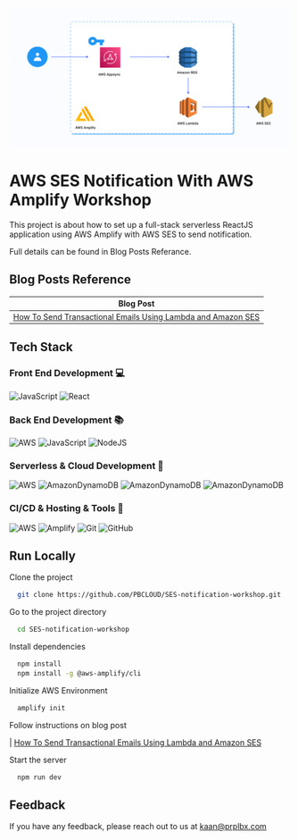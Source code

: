 ![AWS SES Notification With AWS Amplify Workshop](./src/assets/Meta-Image.png)

# AWS SES Notification With AWS Amplify Workshop

This project is about how to set up a full-stack serverless ReactJS application using AWS Amplify with AWS SES to send notification.

Full details can be found in Blog Posts Referance.

## Blog Posts Reference

| Blog Post  
| -----------------
| [How To Send Transactional Emails Using Lambda and Amazon SES](https://www.prplbx.com/resources/blog/transactional-emails-using-lambda-and-amazon-ses)

## Tech Stack

### Front End Development 💻

![JavaScript](https://img.shields.io/badge/javascript-%23323330.svg?style=for-the-badge&logo=javascript&logoColor=%23F7DF1E) ![React](https://img.shields.io/badge/react-%2320232a.svg?style=for-the-badge&logo=react&logoColor=%2361DAFB)

### Back End Development 📚

![AWS](https://img.shields.io/badge/AWS-%23FF9900.svg?style=for-the-badge&logo=amazon-aws&logoColor=white) ![JavaScript](https://img.shields.io/badge/javascript-%23323330.svg?style=for-the-badge&logo=javascript&logoColor=%23F7DF1E) ![NodeJS](https://img.shields.io/badge/node.js-6DA55F?style=for-the-badge&logo=node.js&logoColor=white)

### Serverless & Cloud Development 🚀

![AWS](https://img.shields.io/badge/AWS-%23FF9900.svg?style=for-the-badge&logo=amazon-aws&logoColor=white) ![AmazonDynamoDB](https://img.shields.io/badge/-AWS%20Amplify-blue?style=for-the-badge&logo=AWS%20Amplify&logoColor=white) ![AmazonDynamoDB](https://img.shields.io/badge/-AWS%20Lambda-informational?style=for-the-badge) ![AmazonDynamoDB](https://img.shields.io/badge/-DynamoDB-important?style=for-the-badge)

### CI/CD & Hosting & Tools 📂

![AWS](https://img.shields.io/badge/AWS-%23FF9900.svg?style=for-the-badge&logo=amazon-aws&logoColor=white) ![Amplify](https://img.shields.io/badge/-AWS%20Amplify-blue?style=for-the-badge&logo=AWS%20Amplify&logoColor=white) ![Git](https://img.shields.io/badge/git-%23F05033.svg?style=for-the-badge&logo=git&logoColor=white) ![GitHub](https://img.shields.io/badge/github-%23121011.svg?style=for-the-badge&logo=github&logoColor=white)

## Run Locally

Clone the project

```bash
  git clone https://github.com/PBCLOUD/SES-notification-workshop.git
```

Go to the project directory

```bash
  cd SES-notification-workshop
```

Install dependencies

```bash
  npm install
  npm install -g @aws-amplify/cli
```

Initialize AWS Environment

```bash
  amplify init
```

Follow instructions on blog post

| [How To Send Transactional Emails Using Lambda and Amazon SES](https://www.prplbx.com/resources/blog/transactional-emails-using-lambda-and-amazon-ses)

Start the server

```bash
  npm run dev
```

## Feedback

If you have any feedback, please reach out to us at kaan@prplbx.com
